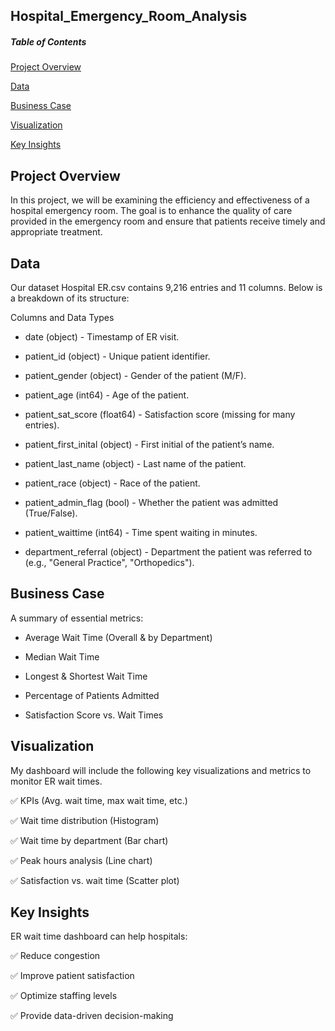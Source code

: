 
## Hospital_Emergency_Room_Analysis

##### Table of Contents  

[Project Overview](#1) 

[Data](#2) 

[Business Case](#3) 


[ Visualization](#5) 

[Key Insights](#6) 



<a name="1"/>
<a name="2"/>
<a name="3"/>

<a name="5"/>
<a name="6"/>



## Project Overview
In this project,  we will be examining the efficiency and effectiveness of a hospital emergency room. 
The  goal is to enhance the quality of care provided in the emergency room and ensure that patients receive timely and appropriate treatment.
## Data 
Our  dataset Hospital ER.csv contains 9,216 entries and 11 columns. Below is a breakdown of its structure:

Columns and Data Types

 - date (object) - Timestamp of ER visit.
   
  - patient_id (object) - Unique patient identifier.
    
  - patient_gender (object) - Gender of the patient (M/F).
  
 - patient_age (int64) - Age of the patient.
 
 - patient_sat_score (float64) - Satisfaction score (missing for many entries).
 
 - patient_first_inital (object) - First initial of the patient’s name.
 
 - patient_last_name (object) - Last name of the patient.
 
 - patient_race (object) - Race of the patient.
 
 - patient_admin_flag (bool) - Whether the patient was admitted (True/False).
 
 - patient_waittime (int64) - Time spent waiting in minutes.
 
 - department_referral (object) - Department the patient was referred to (e.g., "General Practice", "Orthopedics").
  

## Business Case

A summary of essential metrics:

 -  Average Wait Time (Overall & by Department)
   
  - Median Wait Time
    
 -  Longest & Shortest Wait Time
   
 -  Percentage of Patients Admitted
   
 -  Satisfaction Score vs. Wait Times

## Visualization

My dashboard will include the following key visualizations and metrics to monitor ER wait times.

✅ KPIs (Avg. wait time, max wait time, etc.)

✅ Wait time distribution (Histogram)

✅ Wait time by department (Bar chart)

✅ Peak hours analysis (Line chart)

✅ Satisfaction vs. wait time (Scatter plot)

## Key Insights
ER wait time dashboard can help hospitals:

✅ Reduce congestion

✅ Improve patient satisfaction

✅ Optimize staffing levels

✅ Provide data-driven decision-making

